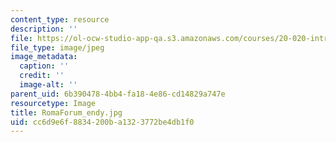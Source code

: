 ```yaml
---
content_type: resource
description: ''
file: https://ol-ocw-studio-app-qa.s3.amazonaws.com/courses/20-020-introduction-to-biological-engineering-design-spring-2009/cc6d9e6f8834200ba1323772be4db1f0_RomaForum_endy.jpg
file_type: image/jpeg
image_metadata:
  caption: ''
  credit: ''
  image-alt: ''
parent_uid: 6b390478-4bb4-fa18-4e86-cd14829a747e
resourcetype: Image
title: RomaForum_endy.jpg
uid: cc6d9e6f-8834-200b-a132-3772be4db1f0
---
```

